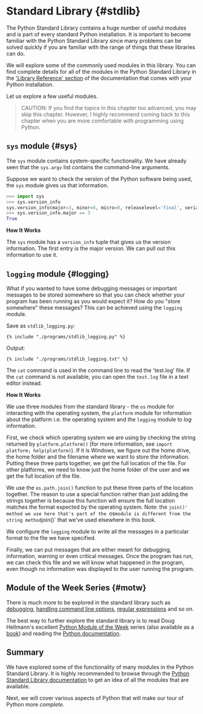# Standard Library {#stdlib}

The Python Standard Library contains a huge number of useful modules and is part of every standard Python installation. It is important to become familiar with the Python Standard Library since many problems can be solved quickly if you are familiar with the range of things that these libraries can do.

We will explore some of the commonly used modules in this library. You can find complete details for all of the modules in the Python Standard Library in the ['Library Reference' section](http://docs.python.org/3/library/) of the documentation that comes with your Python installation.

Let us explore a few useful modules.

> CAUTION: If you find the topics in this chapter too advanced, you may skip this chapter. However, I highly recommend coming back to this chapter when you are more comfortable with programming using Python.

## `sys` module {#sys}

The `sys` module contains system-specific functionality. We have already seen that the `sys.argv` list contains the command-line arguments.

Suppose we want to check the version of the Python software being used, the `sys` module gives us that information.

<!-- The output should match pythonVersion variable in book.json -->

```python
>>> import sys
>>> sys.version_info
sys.version_info(major=3, minor=6, micro=0, releaselevel='final', serial=0)
>>> sys.version_info.major == 3
True
```

**How It Works**

The `sys` module has a `version_info` tuple that gives us the version information. The first entry is the major version. We can pull out this information to use it.

## `logging` module {#logging}

What if you wanted to have some debugging messages or important messages to be stored somewhere so that you can check whether your program has been running as you would expect it? How do you "store somewhere" these messages? This can be achieved using the `logging` module.

Save as `stdlib_logging.py`:

<pre><code class="lang-python">{% include "./programs/stdlib_logging.py" %}</code></pre>

Output:

<pre><code>{% include "./programs/stdlib_logging.txt" %}</code></pre>

The `cat` command is used in the command line to read the 'test.log' file. If the `cat` command is not available, you can open the `test.log` file in a text editor instead.

**How It Works**

We use three modules from the standard library - the `os` module for interacting with the operating system, the `platform` module for information about the platform i.e. the operating system and the `logging` module to _log_ information.

First, we check which operating system we are using by checking the string returned by `platform.platform()` (for more information, see `import platform; help(platform)`). If it is Windows, we figure out the home drive, the home folder and the filename where we want to store the information. Putting these three parts together, we get the full location of the file. For other platforms, we need to know just the home folder of the user and we get the full location of the file.

We use the `os.path.join()` function to put these three parts of the location together. The reason to use a special function rather than just adding the strings together is because this function will ensure the full location matches the format expected by the operating system. Note: the `join()' method we use here that's part of the `os`module is different from the string method`join()` that we've used elsewhere in this book.

We configure the `logging` module to write all the messages in a particular format to the file we have specified.

Finally, we can put messages that are either meant for debugging, information, warning or even critical messages. Once the program has run, we can check this file and we will know what happened in the program, even though no information was displayed to the user running the program.

## Module of the Week Series {#motw}

There is much more to be explored in the standard library such as [debugging](http://docs.python.org/3/library/pdb.html),
[handling command line options](http://docs.python.org/3/library/argparse.html), [regular expressions](http://docs.python.org/3/library/re.html) and so on.

The best way to further explore the standard library is to read Doug Hellmann's excellent [Python Module of the Week](http://pymotw.com/2/contents.html) series (also available as a [book](http://amzn.com/0321767349)) and reading the [Python documentation](http://docs.python.org/3/).

## Summary

We have explored some of the functionality of many modules in the Python Standard Library. It is highly recommended to browse through the [Python Standard Library documentation](http://docs.python.org/3/library/) to get an idea of all the modules that are available.

Next, we will cover various aspects of Python that will make our tour of Python more _complete_.
